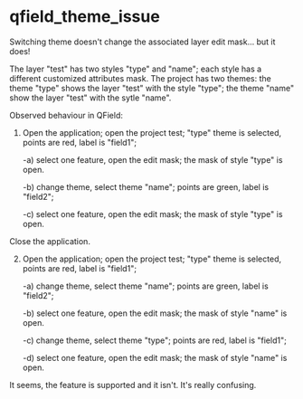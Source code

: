 # qfield_theme_issue

Switching theme doesn't change the associated layer edit mask... but it does!

The layer "test" has two styles "type" and "name"; each style has a different customized attributes mask. The project has two themes: the theme "type" shows the layer "test" with the style "type"; the theme "name" show the layer "test" with the sytle "name".

Observed behaviour in QField:

1) Open the application; open the project test; "type" theme is selected, points are red, label is "field1";

   -a) select one feature, open the edit mask; the mask of style "type" is open.

   -b) change theme, select theme "name"; points are green, label is "field2";

   -c) select one feature, open the edit mask; the mask of style "type" is open.

Close the application.

2) Open the application; open the project test; "type" theme is selected, points are red, label is "field1";

   -a) change theme, select theme "name"; points are green, label is "field2";

   -b) select one feature, open the edit mask; the mask of style "name" is open.

   -c) change theme, select theme "type"; points are red, label is "field1";

   -d) select one feature, open the edit mask; the mask of style "name" is open.

It seems, the feature is supported and it isn't. It's really confusing.
